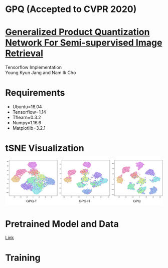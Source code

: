 # GPQ (Accepted to CVPR 2020)

# [Generalized Product Quantization Network For Semi-supervised Image Retrieval](https://arxiv.org/abs/2002.11281)
Tensorflow Implementation  
Young Kyun Jang and Nam Ik Cho

# Requirements
- Ubuntu=16.04
- Tensorflow=1.14
- Tflearn=0.3.2
- Numpy=1.16.6
- Matplotlib=3.2.1

# tSNE Visualization

<p align="center"><img src="figures/tSNE.png" width="900"></p>

# Pretrained Model and Data
<a href="https://drive.google.com/open?id=1BfyXFvcMMBhD2jWVNF_kFaFE5uNgpqII">Link</a> 

# Training
